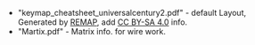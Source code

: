 * "keymap_cheatsheet_universalcentury2.pdf" - default Layout, Generated by [REMAP](https://remap-keys.app/), add [CC BY-SA 4.0](https://creativecommons.org/licenses/by-sa/4.0/deed.en) info.
* "Martix.pdf" - Matrix info. for wire work.